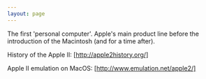```yaml
---
layout: page
---
```


The first 'personal computer'. Apple's main product line before the introduction of the Macintosh (and for a time after).

History of the Apple II:
[http://apple2history.org/]

Apple II emulation on MacOS:
[http://www.emulation.net/apple2/]
